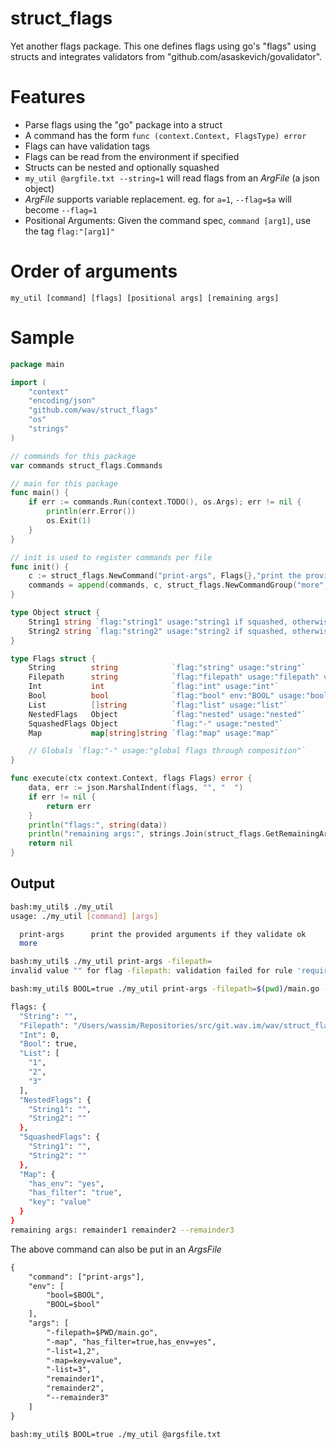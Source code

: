 # struct_flags

Yet another flags package. This one defines flags using go's "flags" using structs and integrates validators from "github.com/asaskevich/govalidator".

# Features

- Parse flags using the "go" package into a struct
- A command has the form `func (context.Context, FlagsType) error`
- Flags can have validation tags
- Flags can be read from the environment if specified
- Structs can be nested and optionally squashed
- `my_util @argfile.txt --string=1` will read flags from an *ArgFile* (a json object)
- *ArgFile* supports variable replacement. eg. for `a=1`, `--flag=$a` will become `--flag=1`
- Positional Arguments: Given the command spec, `command [arg1]`, use the tag `flag:"[arg1]"`

# Order of arguments

`my_util [command] [flags] [positional args] [remaining args]`

# Sample

```go
package main

import (
	"context"
	"encoding/json"
	"github.com/wav/struct_flags"
	"os"
	"strings"
)

// commands for this package
var commands struct_flags.Commands

// main for this package
func main() {
	if err := commands.Run(context.TODO(), os.Args); err != nil {
		println(err.Error())
		os.Exit(1)
	}
}

// init is used to register commands per file
func init() {
	c := struct_flags.NewCommand("print-args", Flags{},"print the provided arguments if they validate ok", execute)
	commands = append(commands, c, struct_flags.NewCommandGroup("more", ""))
}

type Object struct {
	String1 string `flag:"string1" usage:"string1 if squashed, otherwise nested.string1"`
	String2 string `flag:"string2" usage:"string2 if squashed, otherwise nested.string2"`
}

type Flags struct {
	String        string            `flag:"string" usage:"string"`
	Filepath      string            `flag:"filepath" usage:"filepath" validate:"required,file=absolute,file=exists"`
	Int           int               `flag:"int" usage:"int"`
	Bool          bool              `flag:"bool" env:"BOOL" usage:"bool"`
	List          []string          `flag:"list" usage:"list"`
	NestedFlags   Object            `flag:"nested" usage:"nested"`
	SquashedFlags Object            `flag:"-" usage:"nested"`
	Map           map[string]string `flag:"map" usage:"map"`

	// Globals `flag:"-" usage:"global flags through composition"`
}

func execute(ctx context.Context, flags Flags) error {
	data, err := json.MarshalIndent(flags, "", "  ")
	if err != nil {
		return err
	}
	println("flags:", string(data))
	println("remaining args:", strings.Join(struct_flags.GetRemainingArgs(ctx), " "))
	return nil
}

```

## Output

```bash
bash:my_util$ ./my_util
usage: ./my_util [command] [args]

  print-args      print the provided arguments if they validate ok
  more
```

```bash
bash:my_util$ ./my_util print-args -filepath=
invalid value "" for flag -filepath: validation failed for rule 'required'
```

```bash
bash:my_util$ BOOL=true ./my_util print-args -filepath=$(pwd)/main.go -map has_filter=true,has_env=yes -list=1,2 -map=key=value -list=3 remainder1 remainder2 --remainder3

flags: {
  "String": "",
  "Filepath": "/Users/wassim/Repositories/src/git.wav.im/wav/struct_flags/cmd/my_util/main.go",
  "Int": 0,
  "Bool": true,
  "List": [
    "1",
    "2",
    "3"
  ],
  "NestedFlags": {
    "String1": "",
    "String2": ""
  },
  "SquashedFlags": {
    "String1": "",
    "String2": ""
  },
  "Map": {
    "has_env": "yes",
    "has_filter": "true",
    "key": "value"
  }
}
remaining args: remainder1 remainder2 --remainder3
```

The above command can also be put in an *ArgsFile*

```argsfile.txt
{
	"command": ["print-args"],
	"env": [
		"bool=$BOOL",
		"BOOL=$bool"
	],
	"args": [
		"-filepath=$PWD/main.go",
		"-map", "has_filter=true,has_env=yes",
		"-list=1,2",
		"-map=key=value",
		"-list=3",
		"remainder1",
		"remainder2",
		"--remainder3"
	]
}
```

```bash
bash:my_util$ BOOL=true ./my_util @argsfile.txt
```

